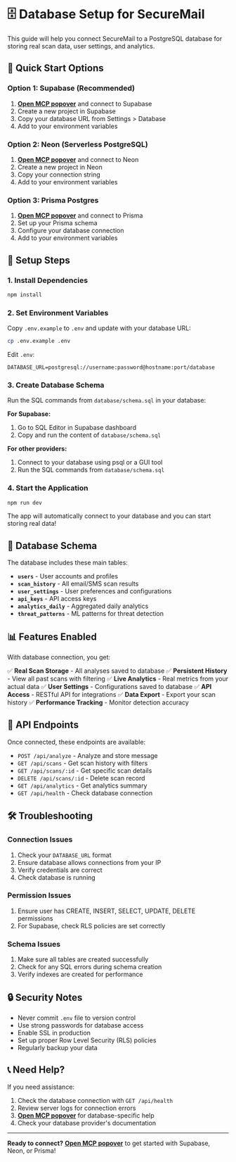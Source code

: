 # 🗄️ Database Setup for SecureMail

This guide will help you connect SecureMail to a PostgreSQL database for storing real scan data, user settings, and analytics.

## 🚀 Quick Start Options

### Option 1: Supabase (Recommended)
1. **[Open MCP popover](#open-mcp-popover)** and connect to Supabase
2. Create a new project in Supabase
3. Copy your database URL from Settings > Database
4. Add to your environment variables

### Option 2: Neon (Serverless PostgreSQL)
1. **[Open MCP popover](#open-mcp-popover)** and connect to Neon
2. Create a new project in Neon
3. Copy your connection string
4. Add to your environment variables

### Option 3: Prisma Postgres
1. **[Open MCP popover](#open-mcp-popover)** and connect to Prisma
2. Set up your Prisma schema
3. Configure your database connection
4. Add to your environment variables

## 📁 Setup Steps

### 1. Install Dependencies
```bash
npm install
```

### 2. Set Environment Variables
Copy `.env.example` to `.env` and update with your database URL:
```bash
cp .env.example .env
```

Edit `.env`:
```env
DATABASE_URL=postgresql://username:password@hostname:port/database
```

### 3. Create Database Schema
Run the SQL commands from `database/schema.sql` in your database:

**For Supabase:**
1. Go to SQL Editor in Supabase dashboard
2. Copy and run the content of `database/schema.sql`

**For other providers:**
1. Connect to your database using psql or a GUI tool
2. Run the SQL commands from `database/schema.sql`

### 4. Start the Application
```bash
npm run dev
```

The app will automatically connect to your database and you can start storing real data!

## 🔧 Database Schema

The database includes these main tables:

- **`users`** - User accounts and profiles
- **`scan_history`** - All email/SMS scan results
- **`user_settings`** - User preferences and configurations
- **`api_keys`** - API access keys
- **`analytics_daily`** - Aggregated daily analytics
- **`threat_patterns`** - ML patterns for threat detection

## 📊 Features Enabled

With database connection, you get:

✅ **Real Scan Storage** - All analyses saved to database
✅ **Persistent History** - View all past scans with filtering
✅ **Live Analytics** - Real metrics from your actual data
✅ **User Settings** - Configurations saved to database
✅ **API Access** - RESTful API for integrations
✅ **Data Export** - Export your scan history
✅ **Performance Tracking** - Monitor detection accuracy

## 🔑 API Endpoints

Once connected, these endpoints are available:

- `POST /api/analyze` - Analyze and store message
- `GET /api/scans` - Get scan history with filters
- `GET /api/scans/:id` - Get specific scan details
- `DELETE /api/scans/:id` - Delete scan record
- `GET /api/analytics` - Get analytics summary
- `GET /api/health` - Check database connection

## 🛠️ Troubleshooting

### Connection Issues
1. Check your `DATABASE_URL` format
2. Ensure database allows connections from your IP
3. Verify credentials are correct
4. Check database is running

### Permission Issues
1. Ensure user has CREATE, INSERT, SELECT, UPDATE, DELETE permissions
2. For Supabase, check RLS policies are set correctly

### Schema Issues
1. Make sure all tables are created successfully
2. Check for any SQL errors during schema creation
3. Verify indexes are created for performance

## 🔒 Security Notes

- Never commit `.env` file to version control
- Use strong passwords for database access
- Enable SSL in production
- Set up proper Row Level Security (RLS) policies
- Regularly backup your data

## 📞 Need Help?

If you need assistance:
1. Check the database connection with `GET /api/health`
2. Review server logs for connection errors
3. **[Open MCP popover](#open-mcp-popover)** for database-specific help
4. Check your database provider's documentation

---

**Ready to connect?** **[Open MCP popover](#open-mcp-popover)** to get started with Supabase, Neon, or Prisma!

